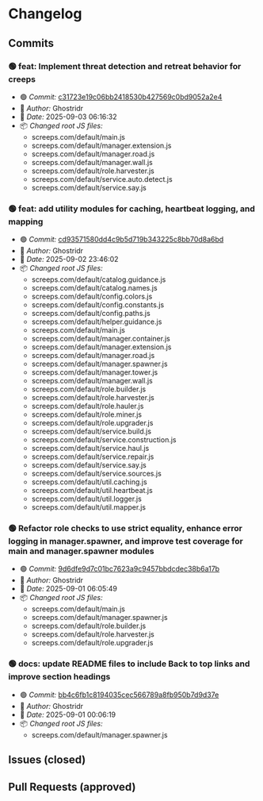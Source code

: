 # Changelog

## Commits

### 🟢 feat: Implement threat detection and retreat behavior for creeps

- 🟢 *Commit:* [c31723e19c06bb2418530b427569c0bd9052a2e4](https://github.com/Ghostridr/ScreepsWorld/commit/c31723e19c06bb2418530b427569c0bd9052a2e4)
- 👤 *Author:* Ghostridr
- 📅 *Date:* 2025-09-03 06:16:32
- 📦 *Changed root JS files:*
  - screeps.com/default/main.js
  - screeps.com/default/manager.extension.js
  - screeps.com/default/manager.road.js
  - screeps.com/default/manager.wall.js
  - screeps.com/default/role.harvester.js
  - screeps.com/default/service.auto.detect.js
  - screeps.com/default/service.say.js

### 🟢 feat: add utility modules for caching, heartbeat logging, and mapping

- 🟢 *Commit:* [cd93571580dd4c9b5d719b343225c8bb70d8a6bd](https://github.com/Ghostridr/ScreepsWorld/commit/cd93571580dd4c9b5d719b343225c8bb70d8a6bd)
- 👤 *Author:* Ghostridr
- 📅 *Date:* 2025-09-02 23:46:02
- 📦 *Changed root JS files:*
  - screeps.com/default/catalog.guidance.js
  - screeps.com/default/catalog.names.js
  - screeps.com/default/config.colors.js
  - screeps.com/default/config.constants.js
  - screeps.com/default/config.paths.js
  - screeps.com/default/helper.guidance.js
  - screeps.com/default/main.js
  - screeps.com/default/manager.container.js
  - screeps.com/default/manager.extension.js
  - screeps.com/default/manager.road.js
  - screeps.com/default/manager.spawner.js
  - screeps.com/default/manager.tower.js
  - screeps.com/default/manager.wall.js
  - screeps.com/default/role.builder.js
  - screeps.com/default/role.harvester.js
  - screeps.com/default/role.hauler.js
  - screeps.com/default/role.miner.js
  - screeps.com/default/role.upgrader.js
  - screeps.com/default/service.build.js
  - screeps.com/default/service.construction.js
  - screeps.com/default/service.haul.js
  - screeps.com/default/service.repair.js
  - screeps.com/default/service.say.js
  - screeps.com/default/service.sources.js
  - screeps.com/default/util.caching.js
  - screeps.com/default/util.heartbeat.js
  - screeps.com/default/util.logger.js
  - screeps.com/default/util.mapper.js

### 🟢 Refactor role checks to use strict equality, enhance error logging in manager.spawner, and improve test coverage for main and manager.spawner modules

- 🟢 *Commit:* [9d6dfe9d7c01bc7623a9c9457bbdcdec38b6a17b](https://github.com/Ghostridr/ScreepsWorld/commit/9d6dfe9d7c01bc7623a9c9457bbdcdec38b6a17b)
- 👤 *Author:* Ghostridr
- 📅 *Date:* 2025-09-01 06:05:49
- 📦 *Changed root JS files:*
  - screeps.com/default/main.js
  - screeps.com/default/manager.spawner.js
  - screeps.com/default/role.builder.js
  - screeps.com/default/role.harvester.js
  - screeps.com/default/role.upgrader.js

### 🟢 docs: update README files to include Back to top links and improve section headings

- 🟢 *Commit:* [bb4c6fb1c8194035cec566789a8fb950b7d9d37e](https://github.com/Ghostridr/ScreepsWorld/commit/bb4c6fb1c8194035cec566789a8fb950b7d9d37e)
- 👤 *Author:* Ghostridr
- 📅 *Date:* 2025-09-01 00:06:19
- 📦 *Changed root JS files:*
  - screeps.com/default/manager.spawner.js

## Issues (closed)

## Pull Requests (approved)
